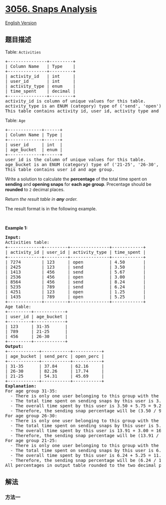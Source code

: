 # [3056. Snaps Analysis](https://leetcode.cn/problems/snaps-analysis)

[English Version](/solution/3000-3099/3056.Snaps%20Analysis/README_EN.md)

<!-- tags: -->

## 题目描述

<!-- 这里写题目描述 -->

<p>Table: <code>Activities</code></p>

<pre>
+---------------+---------+
| Column Name   | Type    |
+---------------+---------+
| activity_id   | int     |
| user_id       | int     |
| activity_type | enum    |
| time_spent    | decimal |
+---------------+---------+
activity_id is column of unique values for this table.
activity_type is an ENUM (category) type of (&#39;send&#39;, &#39;open&#39;). 
This table contains activity id, user id, activity type and time spent.
</pre>

<p>Table: <code>Age</code></p>

<pre>
+-------------+------+
| Column Name | Type |
+-------------+------+
| user_id     | int  |
| age_bucket  | enum |
+-------------+------+
user_id is the column of unique values for this table.
age_bucket is an ENUM (category) type of (&#39;21-25&#39;, &#39;26-30&#39;, &#39;31-35&#39;). 
This table contains user id and age group.</pre>

<p>Write a solution to calculate the <strong>percentage</strong> of the total time spent on <strong>sending</strong> and <strong>opening snaps</strong> for <strong>each age group</strong>. Precentage should be <strong>rounded</strong> to <code>2</code> decimal places.</p>

<p>Return <em>the result table </em><em>in <strong>any</strong> order.</em></p>

<p>The result format is in the following example.</p>

<p>&nbsp;</p>
<p><strong class="example">Example 1:</strong></p>

<pre>
<strong>Input:</strong> 
Activities table:
+-------------+---------+---------------+------------+
| activity_id | user_id | activity_type | time_spent |
+-------------+---------+---------------+------------+
| 7274        | 123     | open          | 4.50       | 
| 2425        | 123     | send          | 3.50       | 
| 1413        | 456     | send          | 5.67       | 
| 2536        | 456     | open          | 3.00       | 
| 8564        | 456     | send          | 8.24       | 
| 5235        | 789     | send          | 6.24       | 
| 4251        | 123     | open          | 1.25       | 
| 1435        | 789     | open          | 5.25       | 
+-------------+---------+---------------+------------+
Age table:
+---------+------------+
| user_id | age_bucket | 
+---------+------------+
| 123     | 31-35      | 
| 789     | 21-25      | 
| 456     | 26-30      | 
+---------+------------+
<strong>Output:</strong> 
+------------+-----------+-----------+
| age_bucket | send_perc | open_perc |
+------------+-----------+-----------+
| 31-35      | 37.84     | 62.16     |
| 26-30      | 82.26     | 17.74     |
| 21-25      | 54.31     | 45.69     |
+------------+-----------+-----------+
<strong>Explanation:</strong> 
For age group 31-35:
  - There is only one user belonging to this group with the user ID 123.
  - The total time spent on sending snaps by this user is 3.50, and the time spent on opening snaps is 4.50 + 1.25 = 5.75.
  - The overall time spent by this user is 3.50 + 5.75 = 9.25.
  - Therefore, the sending snap percentage will be (3.50 / 9.25) * 100 = 37.84, and the opening snap percentage will be (5.75 / 9.25) * 100 = 62.16.
For age group 26-30: 
  - There is only one user belonging to this group with the user ID 456. 
  - The total time spent on sending snaps by this user is 5.67 + 8.24 = 13.91, and the time spent on opening snaps is 3.00. 
  - The overall time spent by this user is 13.91 + 3.00 = 16.91. 
  - Therefore, the sending snap percentage will be (13.91 / 16.91) * 100 = 82.26, and the opening snap percentage will be (3.00 / 16.91) * 100 = 17.74.
For age group 21-25: 
  - There is only one user belonging to this group with the user ID 789. 
  - The total time spent on sending snaps by this user is 6.24, and the time spent on opening snaps is 5.25. 
  - The overall time spent by this user is 6.24 + 5.25 = 11.49. 
  - Therefore, the sending snap percentage will be (6.24 / 11.49) * 100 = 54.31, and the opening snap percentage will be (5.25 / 11.49) * 100 = 45.69.
All percentages in output table rounded to the two decimal places.
</pre>

## 解法

### 方法一

<!-- tabs:start -->

```sql

```

<!-- tabs:end -->

<!-- end -->
